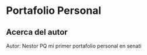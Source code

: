 #  Portafolio Personal

##  Acerca del autor
Autor: Nestor PQ
mi primer portafolio personal en senati 
